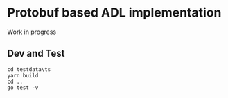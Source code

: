 # Protobuf based ADL implementation

Work in progress

## Dev and Test

```
cd testdata\ts
yarn build
cd ..
go test -v
```

